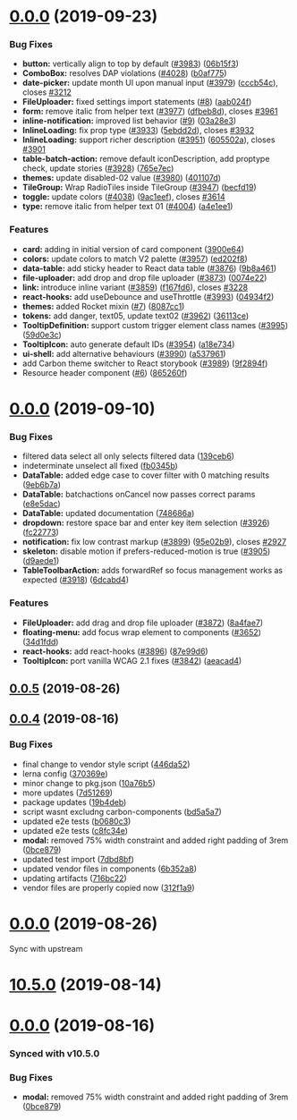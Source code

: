 # [0.0.0](https://github.com/RocketSoftware/carbon/compare/v0.0.6...v0.0.0) (2019-09-23)


### Bug Fixes

* **button:** vertically align to top by default ([#3983](https://github.com/RocketSoftware/carbon/issues/3983)) ([06b15f3](https://github.com/RocketSoftware/carbon/commit/06b15f3))
* **ComboBox:** resolves DAP violations ([#4028](https://github.com/RocketSoftware/carbon/issues/4028)) ([b0af775](https://github.com/RocketSoftware/carbon/commit/b0af775))
* **date-picker:** update month UI upon manual input ([#3979](https://github.com/RocketSoftware/carbon/issues/3979)) ([cccb54c](https://github.com/RocketSoftware/carbon/commit/cccb54c)), closes [#3212](https://github.com/RocketSoftware/carbon/issues/3212)
* **FileUploader:** fixed settings import statements ([#8](https://github.com/RocketSoftware/carbon/issues/8)) ([aab024f](https://github.com/RocketSoftware/carbon/commit/aab024f))
* **form:** remove italic from helper text ([#3977](https://github.com/RocketSoftware/carbon/issues/3977)) ([dfbeb8d](https://github.com/RocketSoftware/carbon/commit/dfbeb8d)), closes [#3961](https://github.com/RocketSoftware/carbon/issues/3961)
* **inline-notification:** improved list behavior ([#9](https://github.com/RocketSoftware/carbon/issues/9)) ([03a28e3](https://github.com/RocketSoftware/carbon/commit/03a28e3))
* **InlineLoading:** fix prop type ([#3933](https://github.com/RocketSoftware/carbon/issues/3933)) ([5ebdd2d](https://github.com/RocketSoftware/carbon/commit/5ebdd2d)), closes [#3932](https://github.com/RocketSoftware/carbon/issues/3932)
* **InlineLoading:** support richer description ([#3951](https://github.com/RocketSoftware/carbon/issues/3951)) ([605502a](https://github.com/RocketSoftware/carbon/commit/605502a)), closes [#3901](https://github.com/RocketSoftware/carbon/issues/3901)
* **table-batch-action:** remove default iconDescription, add proptype check, update stories ([#3928](https://github.com/RocketSoftware/carbon/issues/3928)) ([765e7ec](https://github.com/RocketSoftware/carbon/commit/765e7ec))
* **themes:** update disabled-02 value ([#3980](https://github.com/RocketSoftware/carbon/issues/3980)) ([401107d](https://github.com/RocketSoftware/carbon/commit/401107d))
* **TileGroup:** Wrap RadioTiles inside TileGroup ([#3947](https://github.com/RocketSoftware/carbon/issues/3947)) ([becfd19](https://github.com/RocketSoftware/carbon/commit/becfd19))
* **toggle:** update colors ([#4038](https://github.com/RocketSoftware/carbon/issues/4038)) ([9ac1eef](https://github.com/RocketSoftware/carbon/commit/9ac1eef)), closes [#3614](https://github.com/RocketSoftware/carbon/issues/3614)
* **type:** remove italic from helper text 01 ([#4004](https://github.com/RocketSoftware/carbon/issues/4004)) ([a4e1ee1](https://github.com/RocketSoftware/carbon/commit/a4e1ee1))


### Features

* **card:** adding in initial version of card component ([3900e64](https://github.com/RocketSoftware/carbon/commit/3900e64))
* **colors:** update colors to match V2 palette  ([#3957](https://github.com/RocketSoftware/carbon/issues/3957)) ([ed202f8](https://github.com/RocketSoftware/carbon/commit/ed202f8))
* **data-table:** add sticky header to React data table ([#3876](https://github.com/RocketSoftware/carbon/issues/3876)) ([9b8a461](https://github.com/RocketSoftware/carbon/commit/9b8a461))
* **file-uploader:** add drop and drop file uploader ([#3873](https://github.com/RocketSoftware/carbon/issues/3873)) ([0074e22](https://github.com/RocketSoftware/carbon/commit/0074e22))
* **link:** introduce inline variant ([#3859](https://github.com/RocketSoftware/carbon/issues/3859)) ([f167fd6](https://github.com/RocketSoftware/carbon/commit/f167fd6)), closes [#3228](https://github.com/RocketSoftware/carbon/issues/3228)
* **react-hooks:** add useDebounce and useThrottle ([#3993](https://github.com/RocketSoftware/carbon/issues/3993)) ([04934f2](https://github.com/RocketSoftware/carbon/commit/04934f2))
* **themes:** added Rocket mixin ([#7](https://github.com/RocketSoftware/carbon/issues/7)) ([8087cc1](https://github.com/RocketSoftware/carbon/commit/8087cc1))
* **tokens:** add danger, text05, update text02 ([#3962](https://github.com/RocketSoftware/carbon/issues/3962)) ([36113ce](https://github.com/RocketSoftware/carbon/commit/36113ce))
* **TooltipDefinition:** support custom trigger element class names ([#3995](https://github.com/RocketSoftware/carbon/issues/3995)) ([59d0e3c](https://github.com/RocketSoftware/carbon/commit/59d0e3c))
* **TooltipIcon:** auto generate default IDs ([#3954](https://github.com/RocketSoftware/carbon/issues/3954)) ([a18e734](https://github.com/RocketSoftware/carbon/commit/a18e734))
* **ui-shell:** add alternative behaviours ([#3990](https://github.com/RocketSoftware/carbon/issues/3990)) ([a537961](https://github.com/RocketSoftware/carbon/commit/a537961))
* add Carbon theme switcher to React storybook ([#3989](https://github.com/RocketSoftware/carbon/issues/3989)) ([9f2894f](https://github.com/RocketSoftware/carbon/commit/9f2894f))
* Resource header component ([#6](https://github.com/RocketSoftware/carbon/issues/6)) ([865260f](https://github.com/RocketSoftware/carbon/commit/865260f))



# [0.0.0](https://github.com/RocketSoftware/carbon/compare/v10.6.0...v0.0.0) (2019-09-10)


### Bug Fixes

* filtered data select all only selects filtered data ([139ceb6](https://github.com/RocketSoftware/carbon/commit/139ceb6))
* indeterminate unselect all fixed ([fb0345b](https://github.com/RocketSoftware/carbon/commit/fb0345b))
* **DataTable:** added edge case to cover filter with 0 matching results ([9eb6b7a](https://github.com/RocketSoftware/carbon/commit/9eb6b7a))
* **DataTable:** batchactions onCancel now passes correct params ([e8e5dac](https://github.com/RocketSoftware/carbon/commit/e8e5dac))
* **DataTable:** updated documentation ([748686a](https://github.com/RocketSoftware/carbon/commit/748686a))
* **dropdown:** restore space bar and enter key item selection ([#3926](https://github.com/RocketSoftware/carbon/issues/3926)) ([fc22773](https://github.com/RocketSoftware/carbon/commit/fc22773))
* **notification:** fix low contrast markup ([#3899](https://github.com/RocketSoftware/carbon/issues/3899)) ([95e02b9](https://github.com/RocketSoftware/carbon/commit/95e02b9)), closes [#2927](https://github.com/RocketSoftware/carbon/issues/2927)
* **skeleton:** disable motion if prefers-reduced-motion is true ([#3905](https://github.com/RocketSoftware/carbon/issues/3905)) ([d9aede1](https://github.com/RocketSoftware/carbon/commit/d9aede1))
* **TableToolbarAction:** adds forwardRef so focus management works as expected ([#3918](https://github.com/RocketSoftware/carbon/issues/3918)) ([6dcabd4](https://github.com/RocketSoftware/carbon/commit/6dcabd4))


### Features

* **FileUploader:** add drag and drop file uploader ([#3872](https://github.com/RocketSoftware/carbon/issues/3872)) ([8a4fae7](https://github.com/RocketSoftware/carbon/commit/8a4fae7))
* **floating-menu:** add focus wrap element to components ([#3652](https://github.com/RocketSoftware/carbon/issues/3652)) ([34d1fdd](https://github.com/RocketSoftware/carbon/commit/34d1fdd))
* **react-hooks:** add react-hooks ([#3896](https://github.com/RocketSoftware/carbon/issues/3896)) ([87e99d6](https://github.com/RocketSoftware/carbon/commit/87e99d6))
* **TooltipIcon:** port vanilla WCAG 2.1 fixes ([#3842](https://github.com/RocketSoftware/carbon/issues/3842)) ([aeacad4](https://github.com/RocketSoftware/carbon/commit/aeacad4))



## [0.0.5](https://github.com/RocketSoftware/carbon/compare/v0.0.4...v0.0.5) (2019-08-26)



## [0.0.4](https://github.com/RocketSoftware/carbon/compare/v10.5.0...v0.0.4) (2019-08-16)


### Bug Fixes

* final change to vendor style script ([446da52](https://github.com/RocketSoftware/carbon/commit/446da52))
* lerna config ([370369e](https://github.com/RocketSoftware/carbon/commit/370369e))
* minor change to pkg.json ([10a76b5](https://github.com/RocketSoftware/carbon/commit/10a76b5))
* more updates ([7d51269](https://github.com/RocketSoftware/carbon/commit/7d51269))
* package updates ([19b4deb](https://github.com/RocketSoftware/carbon/commit/19b4deb))
* script wasnt excludng carbon-components ([bd5a5a7](https://github.com/RocketSoftware/carbon/commit/bd5a5a7))
* updated e2e tests ([b0680c3](https://github.com/RocketSoftware/carbon/commit/b0680c3))
* updated e2e tests ([c8fc34e](https://github.com/RocketSoftware/carbon/commit/c8fc34e))
* **modal:** removed 75% width constraint and added right padding of 3rem ([0bce879](https://github.com/RocketSoftware/carbon/commit/0bce879))
* updated test import ([7dbd8bf](https://github.com/RocketSoftware/carbon/commit/7dbd8bf))
* updated vendor files in components ([6b352a8](https://github.com/RocketSoftware/carbon/commit/6b352a8))
* updating artifacts ([716bc22](https://github.com/RocketSoftware/carbon/commit/716bc22))
* vendor files are properly copied now ([312f1a9](https://github.com/RocketSoftware/carbon/commit/312f1a9))



# [0.0.0](https://github.com/RocketSoftware/carbon/compare/v0.0.4...v0.0.0) (2019-08-26)


Sync with upstream

# [10.5.0](https://github.com/RocketSoftware/carbon/compare/v10.4.1...v10.5.0) (2019-08-14)



# [0.0.0](https://github.com/RocketSoftware/carbon/compare/v10.4.1...v0.0.0) (2019-08-16)

### Synced with v10.5.0

### Bug Fixes

* **modal:** removed 75% width constraint and added right padding of 3rem ([0bce879](https://github.com/RocketSoftware/carbon/commit/0bce879))
